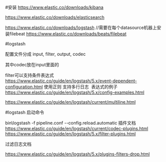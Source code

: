 #安装
https://www.elastic.co/downloads/kibana

https://www.elastic.co/downloads/elasticsearch

https://www.elastic.co/downloads/logstash
//需要在每个datasource机器上安装filebeat
https://www.elastic.co/downloads/beats/filebeat

#logstash  

配置文件分成 input, filter, output, codec

其中codec放在input里面的

filter可以支持条件表达式
https://www.elastic.co/guide/en/logstash/5.x/event-dependent-configuration.html
使用正则
支持多行日志  表达式的例子
https://www.elastic.co/guide/en/logstash/5.x/config-examples.html

https://www.elastic.co/guide/en/logstash/current/multiline.html

#logstash 启动命令

bin\logstash -f pipeline.conf --config.reload.automatic
插件文档
https://www.elastic.co/guide/en/logstash/current/codec-plugins.html
https://www.elastic.co/guide/en/logstash/5.x/filter-plugins.html

过滤日志文档  

https://www.elastic.co/guide/en/logstash/5.x/plugins-filters-drop.html


